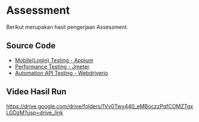 # Assessment

Berikut merupakan hasil pengerjaan Assessment.

## Source Code
- [Mobile(Login) Testing - Appium](https://github.com/christofernazara/Appium-Mobile-Test)
- [Performance Testing - Jmeter](https://github.com/christofernazara/JMeter-APITest)
- [Automation API Testing - Webdriverio](https://github.com/christofernazara/Api-AutomationTest-with-Webdriverio)

## Video Hasil Run
https://drive.google.com/drive/folders/1Vv0Twy440_eMBoczzPqfCOMZTgxLGDzM?usp=drive_link
